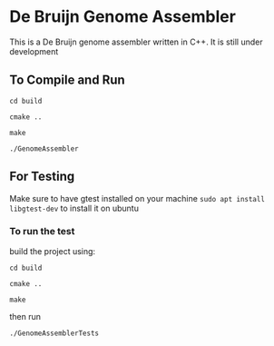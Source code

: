 # De Bruijn Genome Assembler

This is a De Bruijn genome assembler written in C++. It is still under development

## To Compile and Run

`cd build`

`cmake ..`

`make`

`./GenomeAssembler`

## For Testing

Make sure to have gtest installed on your machine `sudo apt install libgtest-dev` to install it on ubuntu

### To run the test

build the project using:

`cd build`

`cmake ..`

`make`

then run

`./GenomeAssemblerTests`
